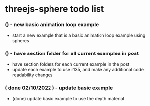 # threejs-sphere todo list

### () - new basic animation loop example
* start a new example that is a basic animation loop example using spheres

### () - have section folder for all current examples in post
* have section folders for each current example in the post
* update each example to use r135, and make any additional code readability changes

### ( done 02/10/2022 ) - update basic example
* (done) update basic example to use the depth material